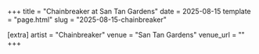 +++
title = "Chainbreaker at San Tan Gardens"
date = 2025-08-15
template = "page.html"
slug = "2025-08-15-chainbreaker"

[extra]
artist = "Chainbreaker"
venue = "San Tan Gardens"
venue_url = ""
+++
